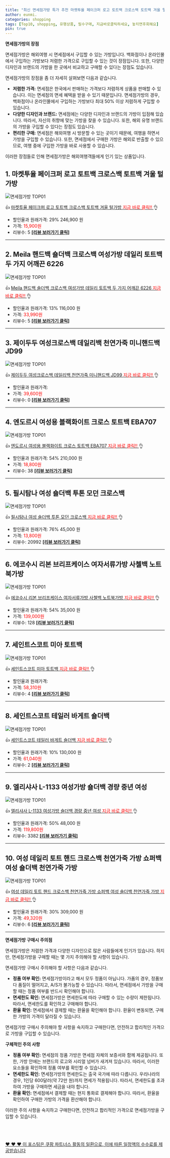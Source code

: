 ```yaml
---
title: "최신 면세점가방 특가 추천 마켓투율 페이크퍼 로고 토트백 크로스백 토트백 겨울 털가방 비교 장점"
author: eunmi.
categories: shopping
tags: [Top10, shopping, 유행상품, 필수구매, 지금바로클릭하세요, 놓치면후회해요]
pin: true
---
```

**면세점가방의 장점**

면세점가방은 해외여행 시 면세점에서 구입할 수 있는 가방입니다. 백화점이나 온라인몰에서 구입하는 가방보다 저렴한 가격으로 구입할 수 있는 것이 장점입니다. 또한, 다양한 디자인과 브랜드의 가방을 한 곳에서 비교하고 구매할 수 있다는 장점도 있습니다.

면세점가방의 장점을 좀 더 자세히 살펴보면 다음과 같습니다.

* **저렴한 가격:** 면세점은 한국에서 판매하는 가격보다 저렴하게 상품을 판매할 수 있습니다. 이는 면세점의 면세 혜택을 받을 수 있기 때문입니다. 면세점가방의 경우, 백화점이나 온라인몰에서 구입하는 가방보다 최대 50% 이상 저렴하게 구입할 수 있습니다.
* **다양한 디자인과 브랜드:** 면세점에는 다양한 디자인과 브랜드의 가방이 입점해 있습니다. 따라서, 자신의 취향에 맞는 가방을 찾을 수 있습니다. 또한, 해외 유명 브랜드의 가방을 구입할 수 있다는 장점도 있습니다.
* **편리한 구매:** 면세점은 해외여행 시 방문할 수 있는 곳이기 때문에, 여행을 하면서 가방을 구입할 수 있습니다. 또한, 면세점에서 구매한 가방은 해외로 반출할 수 있으므로, 여행 중에 구입한 가방을 바로 사용할 수 있습니다.

이러한 장점들로 인해 면세점가방은 해외여행객들에게 인기 있는 상품입니다.

   

## 1. 마켓투율 페이크퍼 로고 토트백 크로스백 토트백 겨울 털가방

![면세점가방 TOP01](https://thumbnail10.coupangcdn.com/thumbnails/remote/230x230ex/image/vendor_inventory/890e/38c4c79f08fe33b12999de0942cbdc0f03ce656d87284fca2be598ad978f.jpg)


👍 [마켓투율 페이크퍼 로고 토트백 크로스백 토트백 겨울 털가방 <font color=red> 지금 바로 클릭!! </font> ](https://link.coupang.com/re/AFFSDP?lptag=AF3617701&subid=GithubCoopas&pageKey=6976109903&traceid=V0-153&itemId=17027950348&vendorItemId=84203283448) 👌 


- 할인율과 원래가격: 29%  246,900   원
- 가격: <span style='color:red'>15,900원</span>
- 리뷰수: 5  [**[리뷰 보러가기 클릭]**](https://link.coupang.com/re/AFFSDP?lptag=AF3617701&subid=GithubCoopas&pageKey=6976109903&traceid=V0-153&itemId=17027950348&vendorItemId=84203283448)

---


   

## 2. Meila 핸드백 숄더백 크로스백 여성가방 데일리 토트백 두 가지 어깨끈 6226

![면세점가방 TOP01](https://thumbnail9.coupangcdn.com/thumbnails/remote/230x230ex/image/vendor_inventory/e5de/fb5c17c426e1bdcec6d6e55f550e3eb1b8fed18dde728ffb6f4e015f7a4a.jpg)


👍 [Meila 핸드백 숄더백 크로스백 여성가방 데일리 토트백 두 가지 어깨끈 6226 <font color=red> 지금 바로 클릭!! </font> ](https://link.coupang.com/re/AFFSDP?lptag=AF3617701&subid=GithubCoopas&pageKey=7189937214&traceid=V0-153&itemId=18151232837&vendorItemId=87574911590) 👌 


- 할인율과 원래가격: 13%  116,000   원
- 가격: <span style='color:red'>33,990원</span>
- 리뷰수: 5  [**[리뷰 보러가기 클릭]**](https://link.coupang.com/re/AFFSDP?lptag=AF3617701&subid=GithubCoopas&pageKey=7189937214&traceid=V0-153&itemId=18151232837&vendorItemId=87574911590)

---


   

## 3. 제이두두 여성크로스백 데일리백 천연가죽 미니핸드백 JD99

![면세점가방 TOP01](https://thumbnail8.coupangcdn.com/thumbnails/remote/230x230ex/image/vendor_inventory/b65f/9b7c757e66dcf2fdefd18493ae4bd710506ae00c2b6476daa842854331a2.jpg)


👍 [제이두두 여성크로스백 데일리백 천연가죽 미니핸드백 JD99 <font color=red> 지금 바로 클릭!! </font> ](https://link.coupang.com/re/AFFSDP?lptag=AF3617701&subid=GithubCoopas&pageKey=7391140645&traceid=V0-153&itemId=19109510330&vendorItemId=86229694150) 👌 


- 할인율과 원래가격: 
- 가격: <span style='color:red'>39,600원</span>
- 리뷰수: 0  [**[리뷰 보러가기 클릭]**](https://link.coupang.com/re/AFFSDP?lptag=AF3617701&subid=GithubCoopas&pageKey=7391140645&traceid=V0-153&itemId=19109510330&vendorItemId=86229694150)

---


   

## 4. 엔도르시 여성용 블랙화이트 크로스 토트백 EBA707

![면세점가방 TOP01](https://thumbnail6.coupangcdn.com/thumbnails/remote/230x230ex/image/vendor_inventory/7675/ef0c9a3001f01bf033c3057d21f1c66d646b7a16488ff8927d54ef3c9326.jpg)


👍 [엔도르시 여성용 블랙화이트 크로스 토트백 EBA707 <font color=red> 지금 바로 클릭!! </font> ](https://link.coupang.com/re/AFFSDP?lptag=AF3617701&subid=GithubCoopas&pageKey=6990593607&traceid=V0-153&itemId=17108310924&vendorItemId=73619432095) 👌 


- 할인율과 원래가격: 54%  210,000   원
- 가격: <span style='color:red'>18,800원</span>
- 리뷰수: 38  [**[리뷰 보러가기 클릭]**](https://link.coupang.com/re/AFFSDP?lptag=AF3617701&subid=GithubCoopas&pageKey=6990593607&traceid=V0-153&itemId=17108310924&vendorItemId=73619432095)

---


   

## 5. 필시탐나 여성 숄더백 투톤 모던 크로스백

![면세점가방 TOP01](https://thumbnail8.coupangcdn.com/thumbnails/remote/230x230ex/image/rs_quotation_api/nczlgezg/4e56c5c766c04dc9b66b83c0b4656458.jpg)


👍 [필시탐나 여성 숄더백 투톤 모던 크로스백 <font color=red> 지금 바로 클릭!! </font> ](https://link.coupang.com/re/AFFSDP?lptag=AF3617701&subid=GithubCoopas&pageKey=7204333046&traceid=V0-153&itemId=18216881417&vendorItemId=81525093689) 👌 


- 할인율과 원래가격: 76%  45,000   원
- 가격: <span style='color:red'>13,800원</span>
- 리뷰수: 20992  [**[리뷰 보러가기 클릭]**](https://link.coupang.com/re/AFFSDP?lptag=AF3617701&subid=GithubCoopas&pageKey=7204333046&traceid=V0-153&itemId=18216881417&vendorItemId=81525093689)

---


   

## 6. 에코수시 리본 브리프케이스 여자서류가방 사첼백 노트북가방

![면세점가방 TOP01](https://thumbnail9.coupangcdn.com/thumbnails/remote/230x230ex/image/vendor_inventory/8db7/28ce32cf0c9a649430e7fdba133433f3743e5ab812b0e4303aec069524ab.jpg)


👍 [에코수시 리본 브리프케이스 여자서류가방 사첼백 노트북가방 <font color=red> 지금 바로 클릭!! </font> ](https://link.coupang.com/re/AFFSDP?lptag=AF3617701&subid=GithubCoopas&pageKey=6215158519&traceid=V0-153&itemId=12408740289&vendorItemId=79750450351) 👌 


- 할인율과 원래가격: 54%  35,000   원
- 가격: <span style='color:red'>139,000원</span>
- 리뷰수: 128  [**[리뷰 보러가기 클릭]**](https://link.coupang.com/re/AFFSDP?lptag=AF3617701&subid=GithubCoopas&pageKey=6215158519&traceid=V0-153&itemId=12408740289&vendorItemId=79750450351)

---


   

## 7. 세인트스코트 미아 토트백

![면세점가방 TOP01](https://thumbnail6.coupangcdn.com/thumbnails/remote/230x230ex/image/rs_quotation_api/p1g0ne1d/9e7314ccb4494927bc38943a3fa64775.jpg)


👍 [세인트스코트 미아 토트백 <font color=red> 지금 바로 클릭!! </font> ](https://link.coupang.com/re/AFFSDP?lptag=AF3617701&subid=GithubCoopas&pageKey=6331453886&traceid=V0-153&itemId=13241132949&vendorItemId=80582563495) 👌 


- 할인율과 원래가격: 
- 가격: <span style='color:red'>58,310원</span>
- 리뷰수: 4  [**[리뷰 보러가기 클릭]**](https://link.coupang.com/re/AFFSDP?lptag=AF3617701&subid=GithubCoopas&pageKey=6331453886&traceid=V0-153&itemId=13241132949&vendorItemId=80582563495)

---


   

## 8. 세인트스코트 테일러 바게트 숄더백

![면세점가방 TOP01](https://thumbnail9.coupangcdn.com/thumbnails/remote/230x230ex/image/retail/images/1935919733708547-a8fc50a5-4bc1-4573-aa05-424e5ee29868.jpg)


👍 [세인트스코트 테일러 바게트 숄더백 <font color=red> 지금 바로 클릭!! </font> ](https://link.coupang.com/re/AFFSDP?lptag=AF3617701&subid=GithubCoopas&pageKey=5569305620&traceid=V0-153&itemId=8863716569&vendorItemId=80606020736) 👌 


- 할인율과 원래가격: 10%  130,000   원
- 가격: <span style='color:red'>61,040원</span>
- 리뷰수: 2  [**[리뷰 보러가기 클릭]**](https://link.coupang.com/re/AFFSDP?lptag=AF3617701&subid=GithubCoopas&pageKey=5569305620&traceid=V0-153&itemId=8863716569&vendorItemId=80606020736)

---


   

## 9. 엘리샤사 L-1133 여성가방 숄더백 경량 중년 여성

![면세점가방 TOP01](https://thumbnail6.coupangcdn.com/thumbnails/remote/230x230ex/image/vendor_inventory/2020/a456e24ed700ee95a6e7644c0717a4d562e0a21c73aafc7ae216e6ff8d04.jpg)


👍 [엘리샤사 L-1133 여성가방 숄더백 경량 중년 여성 <font color=red> 지금 바로 클릭!! </font> ](https://link.coupang.com/re/AFFSDP?lptag=AF3617701&subid=GithubCoopas&pageKey=7503806674&traceid=V0-153&itemId=19647297579&vendorItemId=86760315527) 👌 


- 할인율과 원래가격: 50%  48,000   원
- 가격: <span style='color:red'>119,800원</span>
- 리뷰수: 3382  [**[리뷰 보러가기 클릭]**](https://link.coupang.com/re/AFFSDP?lptag=AF3617701&subid=GithubCoopas&pageKey=7503806674&traceid=V0-153&itemId=19647297579&vendorItemId=86760315527)

---


   

## 10. 여성 데일리 토트 핸드 크로스백 천연가죽 가방 쇼퍼백 여성 숄더백 천연가죽 가방

![면세점가방 TOP01](https://thumbnail9.coupangcdn.com/thumbnails/remote/230x230ex/image/vendor_inventory/8df4/9d2059016afc45a3f9307c6b297a66a8912764d135ee95a8707bf11e2c2b.jpg)


👍 [여성 데일리 토트 핸드 크로스백 천연가죽 가방 쇼퍼백 여성 숄더백 천연가죽 가방 <font color=red> 지금 바로 클릭!! </font> ](https://link.coupang.com/re/AFFSDP?lptag=AF3617701&subid=GithubCoopas&pageKey=6369252000&traceid=V0-153&itemId=13482744643&vendorItemId=80736975046) 👌 


- 할인율과 원래가격: 30%  309,000   원
- 가격: <span style='color:red'>49,320원</span>
- 리뷰수: 6  [**[리뷰 보러가기 클릭]**](https://link.coupang.com/re/AFFSDP?lptag=AF3617701&subid=GithubCoopas&pageKey=6369252000&traceid=V0-153&itemId=13482744643&vendorItemId=80736975046)

---
**면세점가방 구매시 주의점**

면세점가방은 저렴한 가격과 다양한 디자인으로 많은 사람들에게 인기가 있습니다. 하지만, 면세점가방을 구매할 때는 몇 가지 주의해야 할 사항이 있습니다.

면세점가방 구매시 주의해야 할 사항은 다음과 같습니다.

* **정품 여부 확인:** 면세점가방이라고 해서 모두 정품이 아닙니다. 가품의 경우, 정품보다 품질이 떨어지고, A/S가 불가능할 수 있습니다. 따라서, 면세점에서 가방을 구매할 때는 정품 여부를 반드시 확인해야 합니다.
* **면세한도 확인:** 면세점가방은 면세한도에 따라 구매할 수 있는 수량이 제한됩니다. 따라서, 면세한도를 확인하고 구매해야 합니다.
* **환율 확인:** 면세점에서 결제할 때는 환율을 확인해야 합니다. 환율이 변동되면, 구매한 가방의 가격이 달라질 수 있습니다.

면세점가방 구매시 주의해야 할 사항을 숙지하고 구매한다면, 안전하고 합리적인 가격으로 가방을 구입할 수 있습니다.

**구체적인 주의 사항**

* **정품 여부 확인:** 면세점의 정품 가방은 면세점 자체의 보증서와 함께 제공됩니다. 또한, 가방 안에는 브랜드의 로고와 시리얼 넘버가 새겨져 있습니다. 따라서, 이러한 요소들을 확인하여 정품 여부를 확인할 수 있습니다.
* **면세한도 확인:** 면세점가방의 면세한도는 출국 국가에 따라 다릅니다. 우리나라의 경우, 1인당 600달러(약 72만 원)까지 면세가 적용됩니다. 따라서, 면세한도를 초과하여 가방을 구매하면 세금을 내야 합니다.
* **환율 확인:** 면세점에서 결제할 때는 현지 통화로 결제해야 합니다. 따라서, 환율을 확인하여 구매한 가방의 가격을 환산해야 합니다.

이러한 주의 사항을 숙지하고 구매한다면, 안전하고 합리적인 가격으로 면세점가방을 구입할 수 있습니다.<br><br><br><br><br> [ ❤ ❤ ❤ 이 포스팅은 쿠팡 파트너스 활동의 일환으로, 이에 따른 일정액의 수수료를 제공받습니다](https://link.coupang.com/a/bcEFyh)